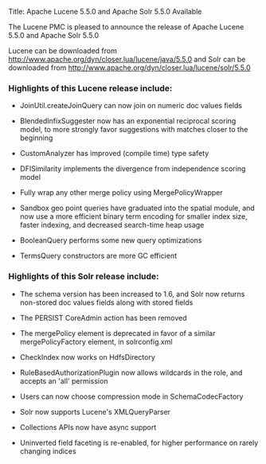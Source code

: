 Title: Apache Lucene 5.5.0 and Apache Solr 5.5.0 Available

The Lucene PMC is pleased to announce the release of Apache Lucene 5.5.0 and Apache Solr 5.5.0

Lucene can be downloaded from <http://www.apache.org/dyn/closer.lua/lucene/java/5.5.0>
and Solr can be downloaded from <http://www.apache.org/dyn/closer.lua/lucene/solr/5.5.0>

### Highlights of this Lucene release include:

* JoinUtil.createJoinQuery can now join on numeric doc values fields

* BlendedInfixSuggester now has an exponential reciprocal scoring model, to more strongly favor suggestions with matches closer to the beginning

* CustomAnalyzer has improved (compile time) type safety

* DFISimilarity implements the divergence from independence scoring model

* Fully wrap any other merge policy using MergePolicyWrapper

* Sandbox geo point queries have graduated into the spatial module, and now use a more efficient binary term encoding for smaller index size, faster indexing, and decreased search-time heap usage

* BooleanQuery performs some new query optimizations

* TermsQuery constructors are more GC efficient

### Highlights of this Solr release include:

* The schema version has been increased to 1.6, and Solr now returns non-stored doc values fields along with stored fields

* The PERSIST CoreAdmin action has been removed

* The mergePolicy element is deprecated in favor of a similar mergePolicyFactory element, in solrconfig.xml

* CheckIndex now works on HdfsDirectory

* RuleBasedAuthorizationPlugin now allows wildcards in the role, and accepts an 'all' permission

* Users can now choose compression mode in SchemaCodecFactory

* Solr now supports Lucene's XMLQueryParser

* Collections APIs now have async support

* Uninverted field faceting is re-enabled, for higher performance on rarely changing indices


